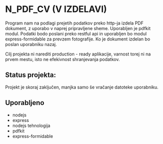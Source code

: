 # N_PDF_CV (V IZDELAVI)

Program nam na podlagi prejetih podatkov preko http-ja izdela PDF dokument, z uporabo v naprej pripravljene sheme. Uporabljen je pdfkit modul. Podatki bodo poslani preko restful api in uporabljen bo modul express-formidable za prevzem fotografije. Ko je dokument izdelan bo poslan uporabniku nazaj.

Cilj projekta ni narediti production - ready aplikacije, varnost torej ni na prvem mestu, isto ne efekivnost shranjevanja podatkov.

## Status projekta:

Projekt je skoraj zaključen, manjka samo še vračanje datoteke uporabniku. 



## Uporabljeno

* nodejs
* express
* nodejs tehnologija
* pdfkit
* express-formidable
